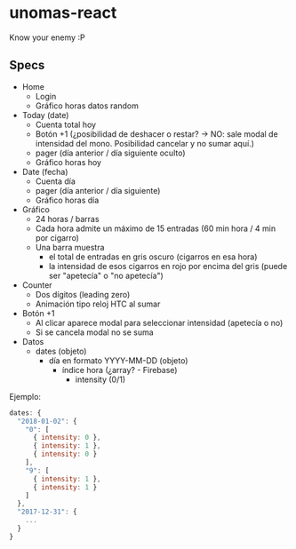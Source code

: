 # unomas-react

Know your enemy :P

## Specs

- Home
  - Login
  - Gráfico horas datos random
- Today (date)
  - Cuenta total hoy
  - Botón +1 (¿posibilidad de deshacer o restar? -> NO: sale modal de intensidad del mono. Posibilidad cancelar y no sumar aquí.)
  - pager (día anterior / día siguiente oculto)
  - Gráfico horas hoy
- Date (fecha)
  - Cuenta día
  - pager (día anterior / día siguiente)
  - Gráfico horas día
- Gráfico
  - 24 horas / barras
  - Cada hora admite un máximo de 15 entradas (60 min hora / 4 min por cigarro)
  - Una barra muestra
      - el total de entradas en gris oscuro (cigarros en esa hora)
      - la intensidad de esos cigarros en rojo por encima del gris (puede ser "apetecía" o "no apetecía")
- Counter
  - Dos dígitos (leading zero)
  - Animación tipo reloj HTC al sumar
- Botón +1
  - Al clicar aparece modal para seleccionar intensidad (apetecía o no)
  - Si se cancela modal no se suma
- Datos
  - dates (objeto)
    - día en formato YYYY-MM-DD (objeto)
      - índice hora (¿array? - Firebase)
        - intensity (0/1)

Ejemplo: 

```js
dates: {
  "2018-01-02": {
    "0": [
      { intensity: 0 }, 
      { intensity: 1 }, 
      { intensity: 0 }
    ],
    "9": [
      { intensity: 1 }, 
      { intensity: 1 }
    ]
  },
  "2017-12-31": {
    ...
  }  
}
```      



